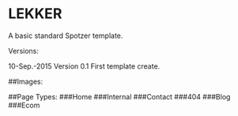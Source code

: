 # LEKKER
A basic standard Spotzer template.

Versions:

10-Sep.-2015
Version 0.1 First template create.

##Images:

##Page Types:
###Home
###Internal
###Contact
###404
###Blog
###Ecom

